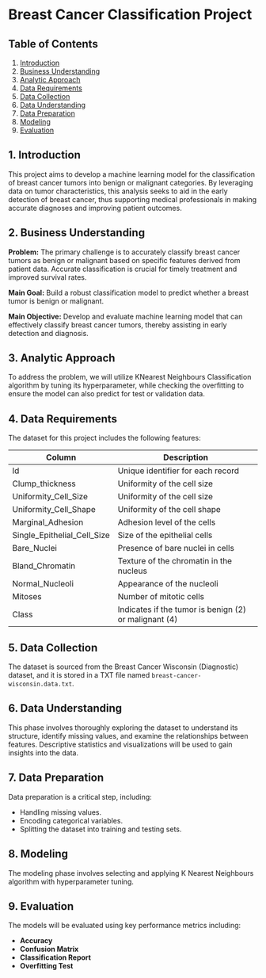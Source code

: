 # Breast Cancer Classification Project

## Table of Contents
1. [Introduction](#introduction)
2. [Business Understanding](#business-understanding)
3. [Analytic Approach](#analytic-approach)
4. [Data Requirements](#data-requirements)
5. [Data Collection](#data-collection)
6. [Data Understanding](#data-understanding)
7. [Data Preparation](#data-preparation)
8. [Modeling](#modeling)
9. [Evaluation](#evaluation)

## 1. Introduction
This project aims to develop a machine learning model for the classification of breast cancer tumors into benign or malignant categories. By leveraging data on tumor characteristics, this analysis seeks to aid in the early detection of breast cancer, thus supporting medical professionals in making accurate diagnoses and improving patient outcomes.

## 2. Business Understanding
**Problem:** The primary challenge is to accurately classify breast cancer tumors as benign or malignant based on specific features derived from patient data. Accurate classification is crucial for timely treatment and improved survival rates.

**Main Goal:** Build a robust classification model to predict whether a breast tumor is benign or malignant.

**Main Objective:** Develop and evaluate machine learning model that can effectively classify breast cancer tumors, thereby assisting in early detection and diagnosis.

## 3. Analytic Approach
To address the problem, we will utilize KNearest Neighbours Classification algorithm by tuning its hyperparameter, while checking the overfitting to ensure the model can also predict for test or validation data.

## 4. Data Requirements
The dataset for this project includes the following features:

| Column                        | Description                                       |
|-------------------------------|---------------------------------------------------|
| Id                            | Unique identifier for each record                 |
| Clump_thickness               | Uniformity of the cell size                       |
| Uniformity_Cell_Size          | Uniformity of the cell size                       |
| Uniformity_Cell_Shape         | Uniformity of the cell shape                      |
| Marginal_Adhesion             | Adhesion level of the cells                       |
| Single_Epithelial_Cell_Size   | Size of the epithelial cells                      |
| Bare_Nuclei                   | Presence of bare nuclei in cells                  |
| Bland_Chromatin               | Texture of the chromatin in the nucleus           |
| Normal_Nucleoli               | Appearance of the nucleoli                        |
| Mitoses                       | Number of mitotic cells                           |
| Class                         | Indicates if the tumor is benign (2) or malignant (4) |

## 5. Data Collection
The dataset is sourced from the Breast Cancer Wisconsin (Diagnostic) dataset, and it is stored in a TXT file named `breast-cancer-wisconsin.data.txt`.

## 6. Data Understanding
This phase involves thoroughly exploring the dataset to understand its structure, identify missing values, and examine the relationships between features. Descriptive statistics and visualizations will be used to gain insights into the data.

## 7. Data Preparation
Data preparation is a critical step, including:
- Handling missing values.
- Encoding categorical variables.
- Splitting the dataset into training and testing sets.

## 8. Modeling
The modeling phase involves selecting and applying K Nearest Neighbours algorithm with hyperparameter tuning.

## 9. Evaluation
The models will be evaluated using key performance metrics including:
- **Accuracy**
- **Confusion Matrix**
- **Classification Report**
- **Overfitting Test**
